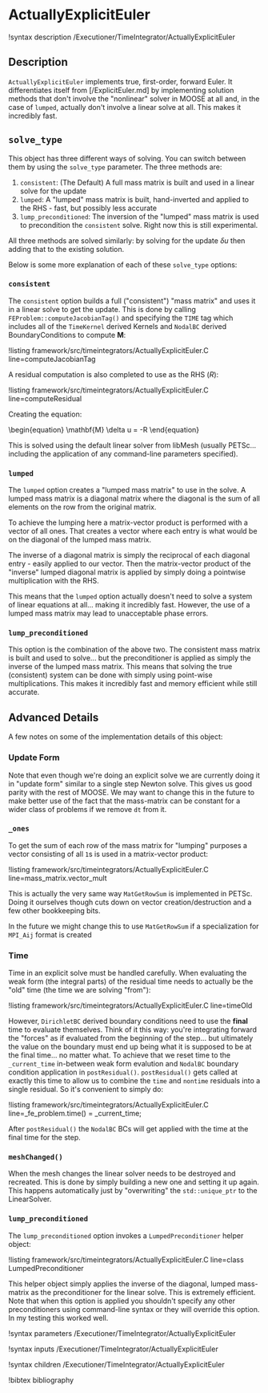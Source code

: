 # ActuallyExplicitEuler

!syntax description /Executioner/TimeIntegrator/ActuallyExplicitEuler

## Description

`ActuallyExplicitEuler` implements true, first-order, forward Euler.  It differentiates itself from [/ExplicitEuler.md] by implementing solution methods that don't involve the "nonlinear" solver in MOOSE at all and, in the case of `lumped`, actually don't involve a linear solve at all.  This makes it incredibly fast.

## `solve_type`

This object has three different ways of solving.  You can switch between them by using the `solve_type` parameter.  The three methods are:

1.  `consistent`: (The Default) A full mass matrix is built and used in a linear solve for the update
2.  `lumped`: A "lumped" mass matrix is built, hand-inverted and applied to the RHS - fast, but possibly less accurate
3.  `lump_preconditioned`: The inversion of the "lumped" mass matrix is used to precondition the `consistent` solve.  Right now this is still experimental.

All three methods are solved similarly: by solving for the update $\delta u$ then adding that to the existing solution.

Below is some more explanation of each of these `solve_type` options:

### `consistent`

The `consistent` option builds a full ("consistent") "mass matrix" and uses it in a linear solve to get the update.  This is done by calling `FEProblem::computeJacobianTag()` and specifying the `TIME` tag which includes all of the `TimeKernel` derived Kernels and `NodalBC` derived BoundaryConditions to compute $\mathbf{M}$:

!listing framework/src/timeintegrators/ActuallyExplicitEuler.C line=computeJacobianTag

A residual computation is also completed to use as the RHS ($R$):

!listing framework/src/timeintegrators/ActuallyExplicitEuler.C line=computeResidual

Creating the equation:

\begin{equation}
\mathbf{M} \delta u = -R
\end{equation}

This is solved using the default linear solver from libMesh (usually PETSc... including the application of any command-line parameters specified).

### `lumped`

The `lumped` option creates a "lumped mass matrix" to use in the solve.  A lumped mass matrix is a diagonal matrix where the diagonal is the sum of all elements on the row from the original matrix.

To achieve the lumping here a matrix-vector product is performed with a vector of all ones.  That creates a vector where each entry is what would be on the diagonal of the lumped mass matrix.

The inverse of a diagonal matrix is simply the reciprocal of each diagonal entry - easily applied to our vector.  Then the matrix-vector product of the "inverse" lumped diagonal matrix is applied by simply doing a pointwise multiplication with the RHS.

This means that the `lumped` option actually doesn't need to solve a system of linear equations at all... making it incredibly fast.  However, the use of a lumped mass matrix may lead to unacceptable phase errors.

### `lump_preconditioned`

This option is the combination of the above two.  The consistent mass matrix is built and used to solve... but the preconditioner is applied as simply the inverse of the lumped mass matrix.  This means that solving the true (consistent) system can be done with simply using point-wise multiplications.  This makes it incredibly fast and memory efficient while still accurate.

## Advanced Details

A few notes on some of the implementation details of this object:

### Update Form

Note that even though we're doing an explicit solve we are currently doing it in "update form" similar to a single step Newton solve.  This gives us good parity with the rest of MOOSE.  We may want to change this in the future to make better use of the fact that the mass-matrix can be constant for a wider class of problems if we remove `dt` from it.

### `_ones`

To get the sum of each row of the mass matrix for "lumping" purposes a vector consisting of all `1`s is used in a matrix-vector product:

!listing framework/src/timeintegrators/ActuallyExplicitEuler.C line=mass_matrix.vector_mult

This is actually the very same way `MatGetRowSum` is implemented in PETSc.  Doing it ourselves though cuts down on vector creation/destruction and a few other bookkeeping bits.

In the future we might change this to use `MatGetRowSum` if a specialization for `MPI_Aij` format is created

### Time

Time in an explicit solve must be handled carefully.  When evaluating the weak form (the integral parts) of the residual time needs to actually be the "old" time (the time we are solving "from"):

!listing framework/src/timeintegrators/ActuallyExplicitEuler.C line=timeOld

However, `DirichletBC` derived boundary conditions need to use the **final** time to evaluate themselves.  Think of it this way: you're integrating forward the "forces" as if evaluated from the beginning of the step... but ultimately the value on the boundary must end up being what it is supposed to be at the final time... no matter what.  To achieve that we reset time to the `_current_time` in-between weak form evalution and `NodalBC` boundary condition application in `postResidual()`.  `postResidual()` gets called at exactly this time to allow us to combine the `time` and `nontime` residuals into a single residual.  So it's convenient to simply do:

!listing framework/src/timeintegrators/ActuallyExplicitEuler.C line=_fe_problem.time() = _current_time;

After `postResidual()` the `NodalBC` BCs will get applied with the time at the final time for the step.

### `meshChanged()`

When the mesh changes the linear solver needs to be destroyed and recreated.  This is done by simply building a new one and setting it up again.  This happens automatically just by "overwriting" the `std::unique_ptr` to the LinearSolver.

### `lump_preconditioned`

The `lump_preconditioned` option invokes a `LumpedPreconditioner` helper object:

!listing framework/src/timeintegrators/ActuallyExplicitEuler.C line=class LumpedPreconditioner

This helper object simply applies the inverse of the diagonal, lumped mass-matrix as the preconditioner for the linear solve.  This is extremely efficient.  Note that when this option is applied you shouldn't specify any other preconditioners using command-line syntax or they will override this option.  In my testing this worked well.

!syntax parameters /Executioner/TimeIntegrator/ActuallyExplicitEuler

!syntax inputs /Executioner/TimeIntegrator/ActuallyExplicitEuler

!syntax children /Executioner/TimeIntegrator/ActuallyExplicitEuler

!bibtex bibliography
